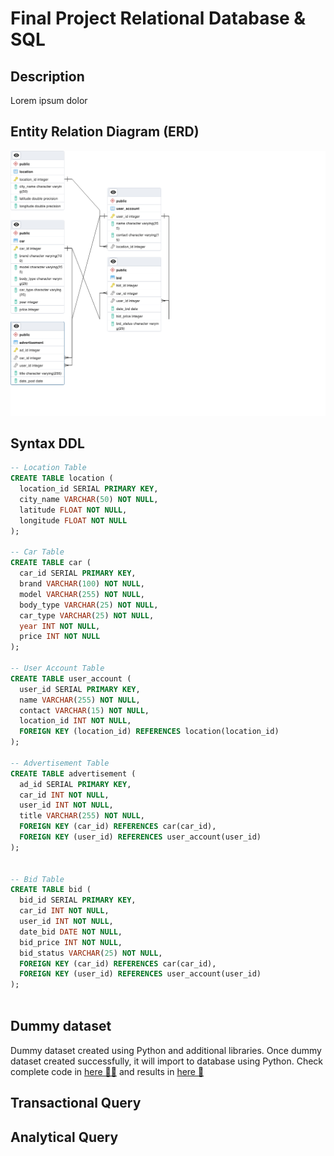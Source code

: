 # Final Project Relational Database & SQL

## Description
Lorem ipsum dolor

## Entity Relation Diagram (ERD)
![ERD](./assets/ERD.png "ERD")

## Syntax DDL
```sql
-- Location Table
CREATE TABLE location (
  location_id SERIAL PRIMARY KEY,
  city_name VARCHAR(50) NOT NULL,
  latitude FLOAT NOT NULL,
  longitude FLOAT NOT NULL
);

-- Car Table
CREATE TABLE car (
  car_id SERIAL PRIMARY KEY,
  brand VARCHAR(100) NOT NULL,
  model VARCHAR(255) NOT NULL,
  body_type VARCHAR(25) NOT NULL,
  car_type VARCHAR(25) NOT NULL,
  year INT NOT NULL,
  price INT NOT NULL
);

-- User Account Table
CREATE TABLE user_account (
  user_id SERIAL PRIMARY KEY,
  name VARCHAR(255) NOT NULL,
  contact VARCHAR(15) NOT NULL,
  location_id INT NOT NULL,
  FOREIGN KEY (location_id) REFERENCES location(location_id)
);

-- Advertisement Table
CREATE TABLE advertisement (
  ad_id SERIAL PRIMARY KEY,
  car_id INT NOT NULL,
  user_id INT NOT NULL,
  title VARCHAR(255) NOT NULL,
  FOREIGN KEY (car_id) REFERENCES car(car_id),
  FOREIGN KEY (user_id) REFERENCES user_account(user_id)
);


-- Bid Table
CREATE TABLE bid (
  bid_id SERIAL PRIMARY KEY,
  car_id INT NOT NULL,
  user_id INT NOT NULL,
  date_bid DATE NOT NULL,
  bid_price INT NOT NULL,
  bid_status VARCHAR(25) NOT NULL,
  FOREIGN KEY (car_id) REFERENCES car(car_id),
  FOREIGN KEY (user_id) REFERENCES user_account(user_id)
);



```

## Dummy dataset
Dummy dataset created using Python and additional libraries. Once dummy dataset created successfully, it will import to database using Python. Check complete code in [here 🧑‍💻](/generate-dummy-dataset/) and results in [here 🚀](/assets/)
## Transactional Query

## Analytical Query
